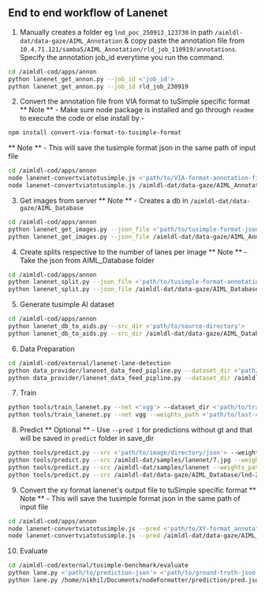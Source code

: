 ## End to end workflow of Lanenet
1. Manually creates a folder eg `lnd_poc_250913_123730` in path `/aimldl-dat/data-gaze/AIML_Annotation` & copy paste the annotation file from `10.4.71.121/samba5/AIML_Annotation/rld_job_110919/annotations`. Specify the annotation job_id everytime you run the command.
```bash
cd /aimldl-cod/apps/annon
python lanenet_get_annon.py --job_id <'job_id'>
python lanenet_get_annon.py --job_id rld_job_230919
```
2. Convert the annotation file from VIA format to tuSimple specific format
** Note ** - Make sure node package is installed and go through `readme` to execute the code or else install by -
```bash
npm install convert-via-format-to-tusimple-format
```
** Note ** - This will save the tusimple format json in the same path of input file
```bash
cd /aimldl-cod/apps/annon
node lanenet-convertviatotusimple.js <'path/to/VIA-format-annotation-file'>
node lanenet-convertviatotusimple.js /aimldl-dat/data-gaze/AIML_Annotation/lnd_poc-211019_115628/images-p1-230919_AT1_via205_081019.json
```
3. Get images from server
** Note ** - Creates a db in `/aimldl-dat/data-gaze/AIML_Database`
```bash
cd /aimldl-cod/apps/annon
python lanenet_get_images.py --json_file <'path/to/tusimple-format-json-file'>
python lanenet_get_images.py --json_file /aimldl-dat/data-gaze/AIML_Annotation/lnd_poc_151019_104019/images-p1-270919_AT1_via205_141019_tuSimple.json
```
4. Create splits respective to the number of lanes per image
** Note ** - Take the json from AIML_Database folder
```bash
cd /aimldl-cod/apps/annon
python lanenet_split.py --json_file <'path/to/tusimple-format-annotation-file'>
python lanenet_split.py --json_file /aimldl-dat/data-gaze/AIML_Database/lnd-181019_145803/images-p1-270919_AT1_via205_141019_tuSimple-181019_145803.json
```
5. Generate tusimple AI dataset
```bash
cd /aimldl-cod/apps/annon
python lanenet_db_to_aids.py --src_dir <'path/to/source-directory'>
python lanenet_db_to_aids.py --src_dir /aimldl-dat/data-gaze/AIML_Database/lnd-211019_141208/
```
6. Data Preparation
```bash
cd /aimldl-cod/external/lanenet-lane-detection
python data_provider/lanenet_data_feed_pipline.py --dataset_dir <'path/to/training-dataset'> --save_dir <'/data/totraining-data/tfrecords'>
python data_provider/lanenet_data_feed_pipline.py --dataset_dir /aimldl-dat/data-gaze/AIML_Aids/lnd-211019_181258/training --tfrecords_dir /aimldl-dat/data-gaze/AIML_Aids/lnd-211019_181258/training/tfrecords
```
7. Train
```bash
python tools/train_lanenet.py --net <'vgg'> --dataset_dir <'path/to/training-dataset'> -m 0
python tools/train_lanenet.py --net vgg --weights_path <'path/to/last-checkpoint'> --dataset_dir /aimldl-dat/data-public/tusimple/train_set/training -m 0 1>/aimldl-dat/logs/lanenet/train/lanenet-$(date -d now +'%d%m%y_%H%M%S').log 2>&1
```
8. Predict
** Optional ** - Use `--pred 1` for predictions without gt and that will be saved in `predict` folder in save_dir
```bash
python tools/predict.py --src <'path/to/image/directory/json'> --weights_path <'path/to/weights'> --save_dir <'path/to/save_predictions'>
python tools/predict.py --src /aimldl-dat/samples/lanenet/7.jpg --weights_path model/tusimple_lanenet_vgg/tusimple_lanenet_vgg.ckpt --save_dir /aimldl-dat/logs/lanenet/predict
python tools/predict.py --src /aimldl-dat/samples/lanenet --weights_path model/tusimple_lanenet_vgg/tusimple_lanenet_vgg.ckpt --save_dir /aimldl-dat/logs/lanenet/predict
python tools/predict.py --src /aimldl-dat/data-gaze/AIML_Database/lnd-211019_120637/images-p1-230919_AT1_via205_081019_tuSimple-211019_120637.json --weights_path model/tusimple_lanenet_vgg/tusimple_lanenet_vgg.ckpt --save_dir /aimldl-dat/logs/lanenet/predict
```
9. Convert the xy format lanenet's output file to tuSimple specific format
** Note ** - This will save the tusimple format json in the same path of input file
```bash
cd /aimldl-cod/apps/annon
node lanenet-convertviatotusimple.js --pred <'path/to/XY-format_annotation_file'>
node lanenet-convertviatotusimple.js --pred /aimldl-dat/data-gaze/AIML_Annotation/lnd_poc-211019_115628/images-p1-230919_AT1_via205_081019.json
```
10. Evaluate
```bash
cd /aimldl-cod/external/tusimple-benchmark/evaluate
python lane.py <'path/to/prediction-json'> <'path/to/ground-truth-json'>
python lane.py /home/nikhil/Documents/nodeFormatter/prediction/pred.json /home/nikhil/Documents/nodeFormatter/prediction/gt.json
```